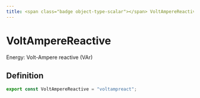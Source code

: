 ```yaml
---
title: <span class="badge object-type-scalar"></span> VoltAmpereReactive
---
```

# <span class="badge object-type-scalar"></span> VoltAmpereReactive

Energy: Volt-Ampere reactive (VAr)

## Definition

```typescript
export const VoltAmpereReactive = "voltampreact";

```
